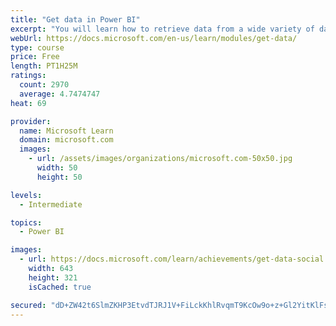 ```yaml
---
title: "Get data in Power BI"
excerpt: "You will learn how to retrieve data from a wide variety of data sources, including Microsoft Excel, relational databases, and NoSQL data stores. You will also learn how to improve performance while retrieving data."
webUrl: https://docs.microsoft.com/en-us/learn/modules/get-data/
type: course
price: Free
length: PT1H25M
ratings:
  count: 2970
  average: 4.7474747
heat: 69

provider:
  name: Microsoft Learn
  domain: microsoft.com
  images:
    - url: /assets/images/organizations/microsoft.com-50x50.jpg
      width: 50
      height: 50

levels:
  - Intermediate

topics:
  - Power BI

images:
  - url: https://docs.microsoft.com/learn/achievements/get-data-social.png
    width: 643
    height: 321
    isCached: true

secured: "dD+ZW42t6SlmZKHP3EtvdTJRJ1V+FiLckKhlRvqmT9KcOw9o+z+Gl2YitKlFsi9nrL0AjaoLYkXR/qz3w/ZyufG9mITr6LtXN4Ht3fOLQkKncARCv1cPozb7wEhYHQ+wWCDP2eVGkyonnCEGsD2DaEcoBrGdfyo2OneetxNhcu3IJ4XpdWTJLINyEzPaJIDTpF6os4cD2lGLaDi7uQ6WQgLwzIBV9vCnTZHiMIXIN88Br3Q+vPVLHdFTzRKtIw7P5safK4G5Mma2NcbfHoPvmi4cQre3LCtFpVsnJgkVinspp6c/xvBg01l118lJCMtkcMSO5dsZz/pNDELlU4DjdZqhNEOE8MGuhPI/oD2EcMnUSobk0c4Pb9IDN9Z4rwpD3GzM/Mm5Yfc++u+5H0I5E8GTxY1CjjkQT/iRDenxJ7k=;UJLVrgaqrG2pzO55KwDQ5Q=="
---
```


